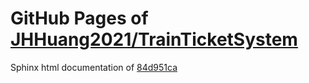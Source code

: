 GitHub Pages of [JHHuang2021/TrainTicketSystem](https://github.com/JHHuang2021/TrainTicketSystem.git)
===
Sphinx html documentation of [84d951ca](https://github.com/JHHuang2021/TrainTicketSystem/tree/84d951caf089a92fc8c1296cc861482a4c3c3808)
